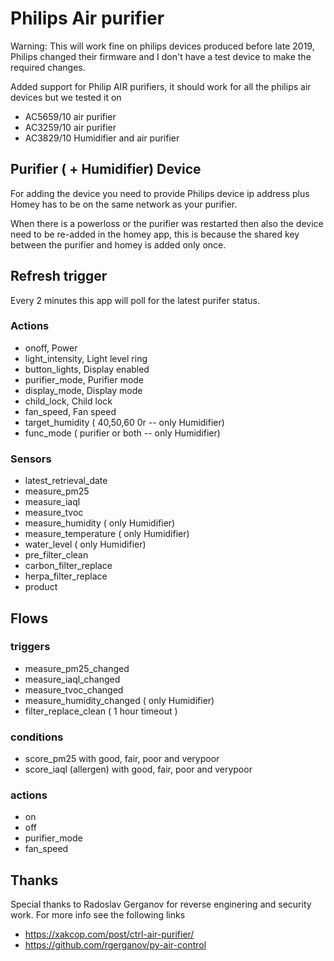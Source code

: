 # Philips Air purifier

Warning: This will work fine on philips devices produced before late 2019, Philips changed their firmware and I don't have a test device to make the required changes.

Added support for Philip AIR purifiers, it should work for all the philips air devices but we tested it on 
- AC5659/10 air purifier 
- AC3259/10 air purifier 
- AC3829/10 Humidifier and air purifier 

## Purifier ( + Humidifier) Device
For adding the device you need to provide Philips device ip address plus Homey has to be on the same network as your purifier. 

When there is a powerloss or the purifier was restarted then also the device need to be re-added in the homey app, this is because the shared key between the purifier and homey is added only once.

## Refresh trigger
Every 2 minutes this app will poll for the latest purifer status.

### Actions
- onoff, Power
- light_intensity, Light level ring 
- button_lights, Display enabled
- purifier_mode, Purifier mode
- display_mode, Display mode
- child_lock, Child lock
- fan_speed, Fan speed
- target_humidity ( 40,50,60 0r -- only Humidifier)
- func_mode ( purifier or both -- only Humidifier)

### Sensors
- latest_retrieval_date
- measure_pm25
- measure_iaql
- measure_tvoc
- measure_humidity ( only Humidifier)
- measure_temperature ( only Humidifier)
- water_level ( only Humidifier)
- pre_filter_clean
- carbon_filter_replace
- herpa_filter_replace
- product

## Flows

### triggers
- measure_pm25_changed
- measure_iaql_changed
- measure_tvoc_changed
- measure_humidity_changed ( only Humidifier)
- filter_replace_clean ( 1 hour timeout )

### conditions
- score_pm25 with good, fair, poor and verypoor
- score_iaql (allergen) with good, fair, poor and verypoor

### actions
- on
- off
- purifier_mode
- fan_speed


## Thanks
Special thanks to Radoslav Gerganov for reverse enginering and security work. 
For more info see the following links
- https://xakcop.com/post/ctrl-air-purifier/ 
- https://github.com/rgerganov/py-air-control
